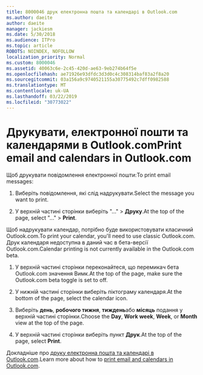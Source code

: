 ```yaml
---
title: 8000046 друк електронна пошта та календарі в Outlook.com
ms.author: daeite
author: daeite
manager: jackiesm
ms.date: 5/30/2018
ms.audience: ITPro
ms.topic: article
ROBOTS: NOINDEX, NOFOLLOW
localization_priority: Normal
ms.custom: 8000046
ms.assetid: 40063c6e-2c45-420d-ae63-9eb274b64f5e
ms.openlocfilehash: ae71926e93dfdc3d3d0c4c308314baf83a2f8a20
ms.sourcegitcommit: 03a156a9c9740521155a30775492c7dff0982588
ms.translationtype: MT
ms.contentlocale: uk-UA
ms.lasthandoff: 03/22/2019
ms.locfileid: "30773022"
---
```

# <a name="print-email-and-calendars-in-outlookcom"></a><span data-ttu-id="fc602-102">Друкувати, електронної пошти та календарями в Outlook.com</span><span class="sxs-lookup"><span data-stu-id="fc602-102">Print email and calendars in Outlook.com</span></span>

<span data-ttu-id="fc602-103">Щоб друкувати повідомлення електронної пошти:</span><span class="sxs-lookup"><span data-stu-id="fc602-103">To print email messages:</span></span>
  
1. <span data-ttu-id="fc602-104">Виберіть повідомлення, які слід надрукувати.</span><span class="sxs-lookup"><span data-stu-id="fc602-104">Select the message you want to print.</span></span>
    
2. <span data-ttu-id="fc602-105">У верхній частині сторінки виберіть "..." \> **Друку**.</span><span class="sxs-lookup"><span data-stu-id="fc602-105">At the top of the page, select "..." \> **Print**.</span></span> 
    
<span data-ttu-id="fc602-106">Щоб надрукувати календар, потрібно буде використовувати класичний Outlook.com.</span><span class="sxs-lookup"><span data-stu-id="fc602-106">To print your calendar, you'll need to use classic Outlook.com.</span></span> <span data-ttu-id="fc602-107">Друк календаря недоступна в даний час в бета-версії Outlook.com.</span><span class="sxs-lookup"><span data-stu-id="fc602-107">Calendar printing is not currently available in the Outlook.com beta.</span></span>
  
1. <span data-ttu-id="fc602-108">У верхній частині сторінки переконайтеся, що перемикач бета Outlook.com значення Вимк.</span><span class="sxs-lookup"><span data-stu-id="fc602-108">At the top of the page, make sure the Outlook.com beta toggle is set to off.</span></span>
    
2. <span data-ttu-id="fc602-109">У нижній частині сторінки виберіть піктограму календаря.</span><span class="sxs-lookup"><span data-stu-id="fc602-109">At the bottom of the page, select the calendar icon.</span></span>
    
3. <span data-ttu-id="fc602-110">Виберіть **день**, **робочого тижня**, **тиждень**або **місяць** подання у верхній частині сторінки.</span><span class="sxs-lookup"><span data-stu-id="fc602-110">Choose the **Day**, **Work week**, **Week**, or **Month** view at the top of the page.</span></span> 
    
4. <span data-ttu-id="fc602-111">У верхній частині сторінки виберіть пункт **Друк**.</span><span class="sxs-lookup"><span data-stu-id="fc602-111">At the top of the page, select **Print**.</span></span> 
    
<span data-ttu-id="fc602-112">Докладніше про [друку електронна пошта та календарі в Outlook.com](https://go.microsoft.com/fwlink/p/?linkid=2001208&amp;clcid=0x409).</span><span class="sxs-lookup"><span data-stu-id="fc602-112">Learn more about how to [print email and calendars in Outlook.com](https://go.microsoft.com/fwlink/p/?linkid=2001208&amp;clcid=0x409).</span></span>
  

